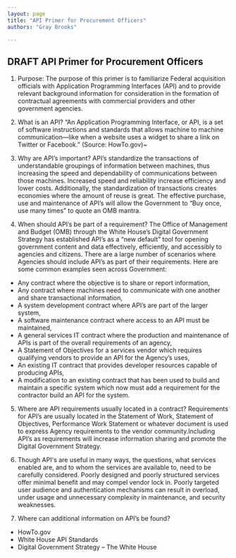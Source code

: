```yaml
---
layout: page
title: "API Primer for Procurement Officers"
authors: "Gray Brooks"

---
```

## DRAFT API Primer for Procurement Officers

1. Purpose:  The purpose of this primer is to familiarize Federal acquisition officials with Application Programming Interfaces (API) and to provide relevant background information for consideration in the formation of contractual agreements with commercial providers and other government agencies.  

2. What is an API?  “An Application Programming Interface, or API, is a set of software instructions and standards that allows machine to machine communication—like when a website uses a widget to share a link on Twitter or Facebook.” (Source: HowTo.gov)~

3. Why are API’s important?  API’s standardize the transactions of understandable groupings of information between machines, thus increasing the speed and dependability of communications between those machines.  Increased speed and reliability increase efficiency and lower costs.  Additionally, the standardization of transactions creates economies where the amount of reuse is great. The effective purchase, use and maintenance of API’s will allow the Government to “Buy once, use many times” to quote an OMB mantra.

4. When should API’s be part of a requirement?  The Office of Management and Budget (OMB) through the White House’s Digital Government Strategy has established API’s as a “new default” tool for opening government content and data effectively, efficiently, and accessibly to agencies and citizens. There are a large number of scenarios where Agencies should include API’s as part of their requirements.  Here are some common examples seen across Government:  
 * Any contract where the objective is to share or report information,
 * Any contract where machines need to communicate with one another and share transactional information,
 * A system development contract where API’s are part of the larger system,
 * A software maintenance contract where access to an API must be maintained,
 * A general services IT contract where the production and maintenance of APIs is part of the overall requirements of an agency,
 * A Statement of Objectives for a services vendor which requires qualifying vendors to provide an API for the Agency’s uses,
 * An existing IT contract that provides developer resources capable of producing APIs,
 * A modification to an existing contract that has been used to build and maintain a specific system which now must add a requirement for the contractor build an API for the system.

5.	Where are API requirements usually located in a contract?  Requirements for API’s are usually located in the Statement of Work, Statement of Objectives, Performance Work Statement or whatever document is used to express Agency requirements to the vendor community.Including API’s as requirements will increase information sharing and promote the Digital Government Strategy.

6.	Though API's are useful in many ways, the questions, what services enabled are, and to whom the services are available to, need to be carefully considered. Poorly designed and poorly structured services offer minimal benefit and may compel vendor lock in. Poorly targeted user audience and authentication mechanisms can result in overload, under usage and unnecessary complexity in maintenance, and security weaknesses.

7.	Where can additional information on API’s be found?
 * HowTo.gov 
 * White House API Standards
 * Digital Government Strategy – The White House 
